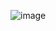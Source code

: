 ![image](https://github.com/Boberttt/dotfiles/assets/104478197/2272cc03-0b67-45b2-b1c6-a508b709508f)
